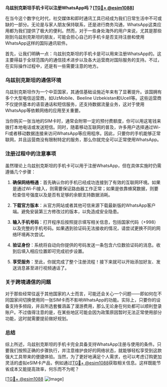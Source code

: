 **乌兹别克斯坦手机卡可以注册WhatsApp吗？[[TG💪+ @esim1088](https://t.me/s/esim1088)]**

在当今这个数字化时代，社交媒体和即时通讯工具已经成为我们日常生活中不可或缺的一部分。无论是与家人朋友保持联系，还是进行商务沟通，WhatsApp这类应用都为我们提供了极大的便利。然而，对于一些身处海外的用户来说，尤其是那些刚到乌兹别克斯坦的朋友，可能会担心自己的手机卡是否支持注册和使用WhatsApp这样的国际通讯软件。

首先，让我们明确一点：乌兹别克斯坦的手机卡是可以用来注册WhatsApp的。这主要得益于全球范围内的通信技术进步以及各大运营商对国际服务的支持。不过，在实际操作过程中，还是有一些需要注意的地方。

### 乌兹别克斯坦的通信环境

乌兹别克斯坦作为一个中亚国家，其通信基础设施近年来有了显著提升。该国拥有多个大型电信运营商，如UzMobile、Beeline Uzbekistan和Ucell等。这些运营商不仅提供基本的语音通话和短信服务，还支持数据流量业务，这对于使用WhatsApp等依赖网络的应用至关重要。

当你购买一张当地的SIM卡时，通常会附带一定的预付费额度，你可以用这笔钱来拨打本地电话或发送短信。同时，随着移动互联网的普及，许多用户选择通过Wi-Fi或者移动数据连接来访问WhatsApp等应用程序。因此，只要你的手机能够正常联网，并且运营商没有限制特定的服务，那么你就完全可以正常使用WhatsApp。

### 注册过程中的注意事项

虽然理论上乌兹别克斯坦的手机卡可以用于注册WhatsApp，但在具体实施时仍需遵循几个步骤：

1. **确保网络畅通**：首先确认你的手机已经成功连接到了有效的互联网环境。如果是通过Wi-Fi接入，则需要保证路由器工作正常；如果是依靠蜂窝数据，则要检查信号强度以及是否有足够的余额支持数据消耗。

2. **下载官方版本**：从官方网站或者其他可信来源下载最新版的WhatsApp客户端。避免安装第三方修改过的版本，以免造成安全隐患。

3. **输入手机号码**：打开程序后按照提示填写相关信息，包括国家代码（+998）以及完整的手机号码。如果遇到验证码无法接收的情况，请尝试更换不同的网络环境再次尝试。

4. **验证身份**：系统将自动向你提供的号码发送一条包含六位数验证码的消息。收到后填入相应位置即可完成初步设置。

5. **享受服务**：至此，你就完成了整个注册流程！接下来就可以开始添加好友、发送消息甚至进行视频通话了。

### 关于跨境通信的问题

对于那些经常往返于其他国家的人士而言，可能还会关心一个问题——即如何在不同国家间切换使用同一张SIM卡而不影响WhatsApp的功能。实际上，只要你的设备支持多频段，并且所选套餐涵盖了漫游费用，那么无论身在何处都可以顺利登录账户。不过值得注意的是，在某些地区可能会因为政策原因暂时无法正常使用部分功能，这时就需要提前做好规划。

### 总结

综上所述，乌兹别克斯坦的手机卡完全具备支持WhatsApp注册与使用的条件。只要我们按照正确的步骤执行，并注意维护良好的网络状态，就能够轻松享受到这款强大工具带来的便捷体验。当然，为了更好地满足个人需求，也可以考虑订购更加灵活的虚拟eSIM卡产品，例如通过[TG💪+ @esim1088](https://t.me/s/esim1088)获取相关信息。这样既能节省成本又能提高效率，何乐而不为呢？

[[TG💪+ @esim1088](https://t.me/s/esim1088) ![Image](https://i.postimg.cc/4NQfJmqS/Snipaste-2025-05-13-00-14-12.png)]